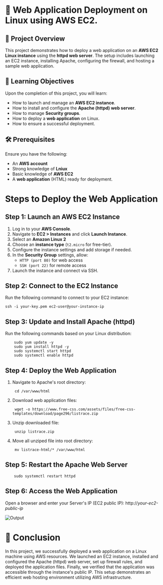 # 🚀 Web Application Deployment on Linux using AWS EC2.

## 📌 Project Overview  
This project demonstrates how to deploy a web application on an **AWS EC2 Linux instance** using the **httpd web server**. The setup includes launching an EC2 instance, installing Apache, configuring the firewall, and hosting a sample web application.  
## 🎯 Learning Objectives  
Upon the completion of this project, you will learn:  
- How to launch and manage an **AWS EC2 instance**.  
- How to install and configure the **Apache (httpd) web server**.  
- How to manage **Security groups**.  
- How to deploy a **web application** on Linux.  
- How to ensure a successful deployment. 
## 🛠️ Prerequisites  
Ensure you have the following:  
- An **AWS account** 
- Strong knowledge of **Lniux**
- Basic knowledge of **AWS EC2**  
- A **web application** (HTML) ready for deployment. 

# Steps to Deploy the Web Application  

## Step 1: Launch an AWS EC2 Instance
1. Log in to your **AWS Console**.  
2. Navigate to **EC2 > Instances** and click **Launch Instance**.  
3. Select an **Amazon Linux 2** 
4. Choose an **instance type** (`t2.micro` for free-tier).  
5. Configure the instance settings and add storage if needed.  
6. In the **Security Group** settings, allow:  
   - `HTTP (port 80)` for web access  
   - `SSH (port 22)` for remote access  
7. Launch the instance and connect via SSH.  

## Step 2: Connect to the EC2 Instance
Run the following command to connect to your EC2 instance:  

`ssh -i your-key.pem ec2-user@your-instance-ip`

## Step 3: Update and Install Apache (httpd)
Run the following commands based on your Linux distribution:

        sudo yum update -y
        sudo yum install httpd -y
        sudo systemctl start httpd
        sudo systemctl enable httpd
## Step 4: Deploy the Web Application
1. Navigate to Apache's root directory:

        cd /var/www/html
2. Download web application files:

        wget -o https://www.free-css.com/assets/files/free-css-templates/download/page296/listrace.zip
3. Unzip downloaded file:

        unzip listrace.zip
4. Move all unziped file into root directory:

        mv listrace-html/* /var/www/html
## Step 5: Restart the Apache Web Server

        sudo systemctl restart httpd
## Step 6: Access the Web Application
Open a browser and enter your Server's IP (EC2 public IP):
        http://_your-ec2-public-ip_

![Output](IMG)

# 📌 Conclusion
In this project, we successfully deployed a web application on a Linux machine using AWS resources. We launched an EC2 instance, installed and configured the Apache (httpd) web server, set up firewall rules, and deployed the application files. Finally, we verified that the application was accessible through the instance's public IP. This setup demonstrates an efficient web hosting environment utilizing AWS infrastructure.